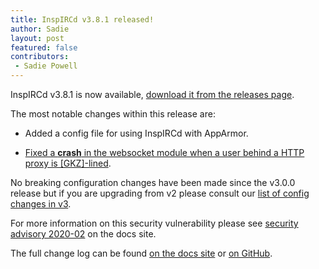 ```yaml
---
title: InspIRCd v3.8.1 released!
author: Sadie
layout: post
featured: false
contributors:
 - Sadie Powell
---
```


InspIRCd v3.8.1 is now available, [download it from the releases page](https://github.com/inspircd/inspircd/releases).

The most notable changes within this release are:

- Added a config file for using InspIRCd with AppArmor.

- [Fixed a **crash** in the websocket module when a user behind a HTTP proxy is [GKZ]-lined](https://docs.inspircd.org/security/2020-02).

No breaking configuration changes have been made since the v3.0.0 release but if you are upgrading from v2 please consult our [list of config changes in v3](https://docs.inspircd.org/3/breaking-changes).

<!--more-->

For more information on this security vulnerability please see [security advisory 2020-02](https://docs.inspircd.org/security/2020-02/) on the docs site.

The full change log can be found [on the docs site](https://docs.inspircd.org/3/change-log/#inspircd-381) or [on GitHub](https://github.com/inspircd/inspircd/compare/v3.8.0...v3.8.1).
